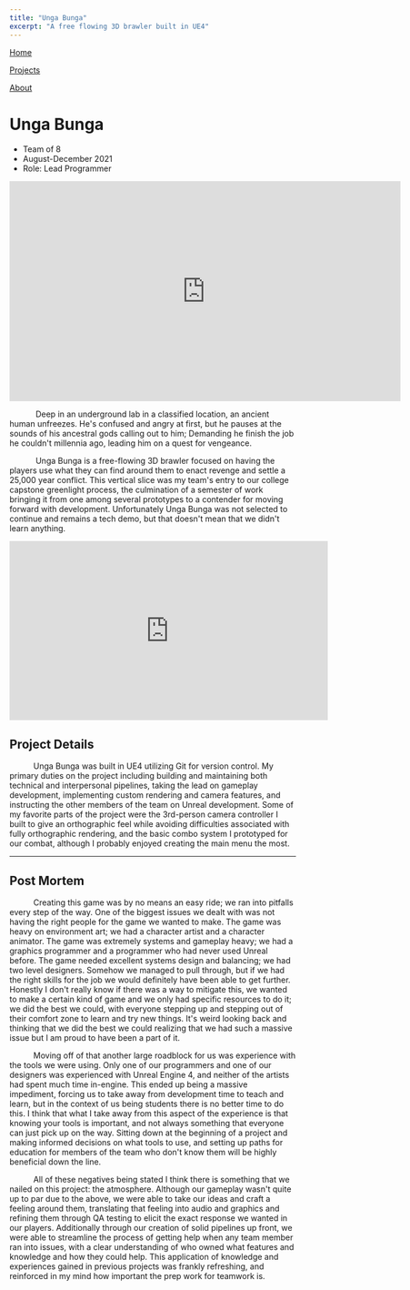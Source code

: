 ```yaml
---
title: "Unga Bunga"
excerpt: "A free flowing 3D brawler built in UE4"
---
```


<!--
   Copyright 2022 Henry R. Chronowski

   Built from Daniel Buckstein's template at https://dbuckstein.github.io/

   Licensed under the Apache License, Version 2.0 (the "License");
   you may not use this file except in compliance with the License.
   You may obtain a copy of the License at

       http://www.apache.org/licenses/LICENSE-2.0

   Unless required by applicable law or agreed to in writing, software
   distributed under the License is distributed on an "AS IS" BASIS,
   WITHOUT WARRANTIES OR CONDITIONS OF ANY KIND, either express or implied.
   See the License for the specific language governing permissions and
   limitations under the License.
-->


<script src="https://polyfill.io/v3/polyfill.min.js?features=es6"></script>
<script id="MathJax-script" async src="https://cdn.jsdelivr.net/npm/mathjax@3/es5/tex-mml-chtml.js"></script>


[Home](/projects/../)

<!--
[Blog](/blog/)
-->

[Projects](/projects/)

[About](/about/)


# Unga Bunga

- Team of 8
- August-December 2021
- Role: Lead Programmer

<iframe width="688" height="387" src="https://www.youtube.com/embed/fMWHMkPOzug" title="YouTube video player" frameborder="0" allow="accelerometer; autoplay; clipboard-write; encrypted-media; gyroscope; picture-in-picture" allowfullscreen></iframe>

    Deep in an underground lab in a classified location, an ancient human unfreezes. He's confused and angry at first, but he pauses at the sounds of his ancestral gods calling out to him; Demanding he finish the job he couldn't millennia ago, leading him on a quest for vengeance.

    Unga Bunga is a free-flowing 3D brawler focused on having the players use what they can find around them to enact revenge and settle a 25,000 year conflict. This vertical slice was my team's entry to our college capstone greenlight process, the culmination of a semester of work bringing it from one among several prototypes to a contender for moving forward with development. Unfortunately Unga Bunga was not selected to continue and remains a tech demo, but that doesn't mean that we didn't learn anything.

<iframe width="560" height="315" src="https://www.youtube.com/embed/okeuPHWAiZs" title="YouTube video player" frameborder="0" allow="accelerometer; autoplay; clipboard-write; encrypted-media; gyroscope; picture-in-picture" allowfullscreen></iframe>

<!--
## Related Blog Posts
- Main Menu Screen (Add Link|WIP)
-->

## Project Details

   Unga Bunga was built in UE4 utilizing Git for version control. My primary duties on the project including building and maintaining both technical and interpersonal pipelines, taking the lead on gameplay development, implementing custom rendering and camera features, and instructing the other members of the team on Unreal development. Some of my favorite parts of the project were the 3rd-person camera controller I built to give an orthographic feel while avoiding difficulties associated with fully orthographic rendering, and the basic combo system I prototyped for our combat, although I probably enjoyed creating the main menu the most.

---

## Post Mortem

   Creating this game was by no means an easy ride; we ran into pitfalls every step of the way. One of the biggest issues we dealt with was not having the right people for the game we wanted to make. The game was heavy on environment art; we had a character artist and a character animator. The game was extremely systems and gameplay heavy; we had a graphics programmer and a programmer who had never used Unreal before. The game needed excellent systems design and balancing; we had two level designers. Somehow we managed to pull through, but if we had the right skills for the job we would definitely have been able to get further. Honestly I don't really know if there was a way to mitigate this, we wanted to make a certain kind of game and we only had specific resources to do it; we did the best we could, with everyone stepping up and stepping out of their comfort zone to learn and try new things. It's weird looking back and thinking that we did the best we could realizing that we had such a massive issue but I am proud to have been a part of it.

   Moving off of that another large roadblock for us was experience with the tools we were using. Only one of our programmers and one of our designers was experienced with Unreal Engine 4, and neither of the artists had spent much time in-engine. This ended up being a massive impediment, forcing us to take away from development time to teach and learn, but in the context of us being students there is no better time to do this. I think that what I take away from this aspect of the experience is that knowing your tools is important, and not always something that everyone can just pick up on the way. Sitting down at the beginning of a project and making informed decisions on what tools to use, and setting up paths for education for members of the team who don't know them will be highly beneficial down the line.

   All of these negatives being stated I think there is something that we nailed on this project: the atmosphere. Although our gameplay wasn't quite up to par due to the above, we were able to take our ideas and craft a feeling around them, translating that feeling into audio and graphics and refining them through QA testing to elicit the exact response we wanted in our players. Additionally through our creation of solid pipelines up front, we were able to streamline the process of getting help when any team member ran into issues, with a clear understanding of who owned what features and knowledge and how they could help. This application of knowledge and experiences gained in previous projects was frankly refreshing, and reinforced in my mind how important the prep work for teamwork is.

<!--
***Henry Chronowski***
-->